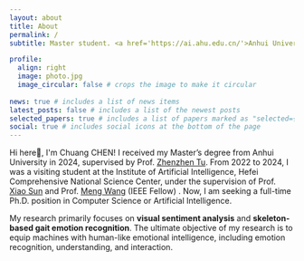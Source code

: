 ```yaml
---
layout: about
title: About
permalink: /
subtitle: Master student. <a href='https://ai.ahu.edu.cn/'>Anhui University</a>. eric.chuangchen@gmail.com.

profile:
  align: right
  image: photo.jpg
  image_circular: false # crops the image to make it circular
  
news: true # includes a list of news items
latest_posts: false # includes a list of the newest posts
selected_papers: true # includes a list of papers marked as "selected={true}"
social: true # includes social icons at the bottom of the page
---
```


Hi here👋, I'm Chuang CHEN!  I received my Master’s degree from Anhui University in 2024, supervised by Prof. [Zhenzhen Tu](https://cs.ahu.edu.cn/2021/1216/c20807a277181/page.htm). From 2022 to 2024, I was a visiting student at the Institute of Artificial Intelligence, Hefei Comprehensive National Science Center, under the supervision of Prof. [Xiao Sun](https://faculty.hfut.edu.cn/sunxiao/zh_CN/index.htm) and Prof. [Meng Wang](https://faculty.hfut.edu.cn/wm12/zh_CN/index/198449/list/index.htm) (IEEE Fellow) . Now, I am seeking a full-time Ph.D. position in Computer Science or Artificial Intelligence. 

My research primarily focuses on **visual sentiment analysis** and **skeleton-based gait emotion recognition**. The ultimate objective of my research is to equip machines with human-like emotional intelligence, including emotion recognition, understanding, and interaction.
